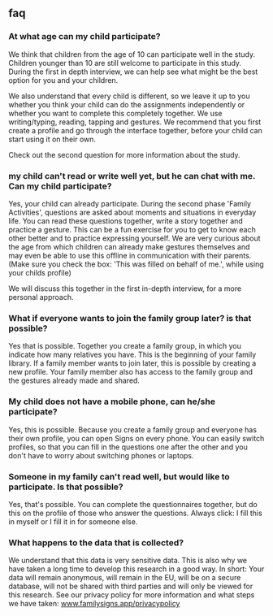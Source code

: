 ## faq

### At what age can my child participate?
We think that children from the age of 10 can participate well in the study. Children younger than 10 are still welcome to participate in this study. During the first in depth interview, we can help see what might be the best option for you and your children.

We also understand that every child is different, so we leave it up to you whether you think your child can do the assignments independently or whether you want to complete this completely together. We use writing/typing, reading, tapping and gestures.  We recommend that you first create a profile and go through the interface together, before your child can start using it on their own.

Check out the second question for more information about the study.

### my child can't read or write well yet, but he can chat with me. Can my child participate?
Yes, your child can already participate. During the second phase 'Family Activities', questions are asked about moments and situations in everyday life. You can read these questions together, write a story together and practice a gesture. This can be a fun exercise for you to get to know each other better and to practice expressing yourself. We are very curious about the age from which children can already make gestures themselves and may even be able to use this offline in communication with their parents. (Make sure you check the box: 'This was filled on behalf of me.', while using your childs profile)

We will discuss this together in the first in-depth interview, for a more personal approach.

### What if everyone wants to join the family group later? is that possible?
Yes that is possible. Together you create a family group, in which you indicate how many relatives you have.
This is the beginning of your family library. If a family member wants to join later, this is possible by creating a new profile. Your family member also has access to the family group and the gestures already made and shared.

### My child does not have a mobile phone, can he/she participate?
Yes, this is possible. Because you create a family group and everyone has their own profile, you can open Signs on every phone. You can easily switch profiles, so that you can fill in the questions one after the other and you don't have to worry about switching phones or laptops.

### Someone in my family can't read well, but would like to participate. Is that possible?
Yes, that's possible. You can complete the questionnaires together, but do this on the profile of those who answer the questions. Always click: I fill this in myself or I fill it in for someone else.

### What happens to the data that is collected?
We understand that this data is very sensitive data. This is also why we have taken a long time to develop this research in a good way. In short: Your data will remain anonymous, will remain in the EU, will be on a secure database, will not be shared with third parties and will only be viewed for this research. See our privacy policy for more information and what steps we have taken: www.familysigns.app/privacypolicy
